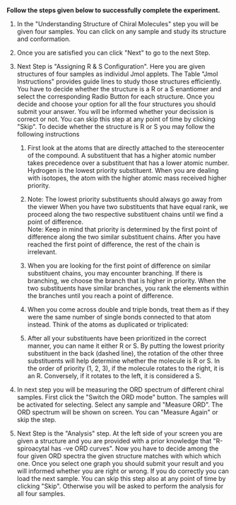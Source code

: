 **Follow the steps given below to successfully complete the experiment.**  

1. In the "Understanding Structure of Chiral Molecules" step you will be given four samples. You can click on any sample and study its structure and conformation.  
2. Once you are satisfied you can click "Next" to go to the next Step.  
3. Next Step is "Assigning R & S Configuration". Here you are given structures of four samples as individul Jmol applets. The Table "Jmol Instructions" provides guide lines to study those structures efficiently. You have to decide whether the structure is a R or a S enantiomer and select the corresponding Radio Button for each structure. Once you decide and choose your option for all the four structures you should submit your answer. You will be informed whether your decission is correct or not. You can skip this step at any point of time by clicking "Skip". To decide whether the structure is R or S you may follow the following instructions  
   1. First look at the atoms that are directly attached to the stereocenter of the compound. A substituent that has a higher atomic number takes precedence over a substituent that has a lower atomic number. Hydrogen is the lowest priority substituent. When you are dealing with isotopes, the atom with the higher atomic mass received higher priority.  

   2. Note: The lowest priority substituents should always go away from the viewer When you have two substituents that have equal rank, we proceed along the two respective substituent chains until we find a point of difference.  
      Note: Keep in mind that priority is determined by the first point of difference along the two similar substituent chains. After you have reached the first point of difference, the rest of the chain is irrelevant.
   3. When you are looking for the first point of difference on similar substituent chains, you may encounter branching. If there is branching, we choose the branch that is higher in priority. When the two substituents have similar branches, you rank the elements within the branches until you reach a point of difference.
   4. When you come across double and triple bonds, treat them as if they were the same number of single bonds connected to that atom instead. Think of the atoms as duplicated or triplicated:  
   5. After all your substituents have been prioritized in the correct manner, you can name it either R or S. By putting the lowest priority substituent in the back (dashed line), the rotation of the other three substituents will help determine whether the molecule is R or S. In the order of priority (1, 2, 3), if the molecule rotates to the right, it is an R. Conversely, if it rotates to the left, it is considered a S.  

4. In next step you will be measuring the ORD spectrum of different chiral samples. First click the "Switch the ORD mode" button. The samples will be activated for selecting. Select any sample and "Measure ORD". The ORD spectrum will be shown on screen. You can "Measure Again" or skip the step.  
5. Next Step is the "Analysis" step. At the left side of your screen you are given a structure and you are provided with a prior knowledge that "R-spiroacytal has -ve ORD curves". Now you have to decide among the four given ORD spectra the given structure matches with which which one. Once you select one graph you should submit your result and you will informed whether you are right or wrong. If you do correctly you can load the next sample. You can skip this step also at any point of time by clicking "Skip". Otherwise you will be asked to perform the analysis for all four samples.  

